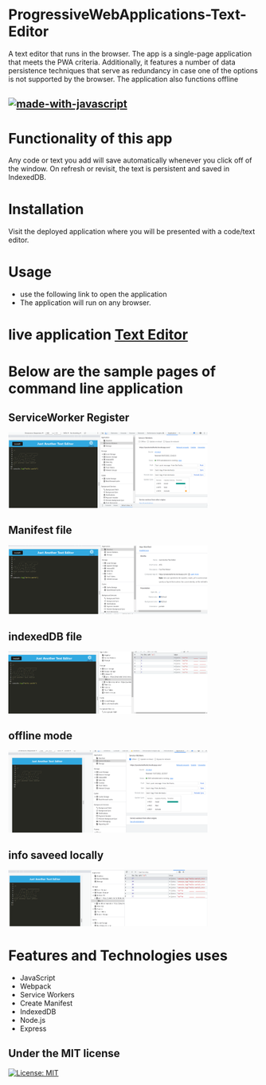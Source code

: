# ProgressiveWebApplications-Text-Editor

A text editor that runs in the browser. The app is a single-page application that meets the PWA criteria. Additionally, it features a number of data persistence techniques that serve as redundancy in case one of the options is not supported by the browser. The application also functions offline

## [![made-with-javascript](https://img.shields.io/badge/JavaScript-1f425f.svg)](https://www.javascript.com)

# Functionality of this app

Any code or text you add will save automatically whenever you click off of the window. On refresh or revisit, the text is persistent and saved in IndexedDB.

# Installation

Visit the deployed application where you will be presented with a code/text editor.

# Usage

- use the following link to open the application
- The application will run on any browser.

# live application [Text Editor](https://pwatexteditorks.herokuapp.com/)

# Below are the sample pages of command line application

## ServiceWorker Register

<img src = "./images/serviceworker.png" width ="400">

## Manifest file

<img src = "./images/manifest.png" width ="400">

## indexedDB file

<img src = "./images/indexedb.png" width ="400">

## offline mode

<img src = "./images/offline.png" width ="400">

## info saveed locally

<img src = "./images/offlinetext.png" width ="400">

# Features and Technologies uses

- JavaScript
- Webpack
- Service Workers
- Create Manifest
- IndexedDB
- Node.js
- Express

## Under the MIT license

[![License: MIT](https://img.shields.io/badge/License-MIT-yellow.svg)](https://opensource.org/licenses/MIT)
